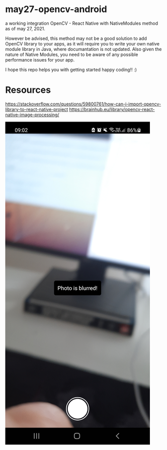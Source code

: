 # may27-opencv-android
a working integration OpenCV - React Native with NativeModules method as of may 27, 2021. 

However be advised, this method may not be a good solution to add OpenCV library to your apps, as it will require you to write your own native module library in Java, where documantation is not updated. Also given the nature of Native Modules, you need to be aware of any possible performance issues for your app.

I hope this repo helps you with getting started happy coding!! :)


# Resources

https://stackoverflow.com/questions/59800761/how-can-i-import-opencv-library-to-react-native-project
https://brainhub.eu/library/opencv-react-native-image-processing/

![Screenshot](Screenshot_20210527-090224_may27.jpg)
